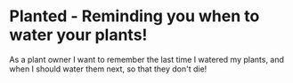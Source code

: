 # Planted - Reminding you when to water your plants!
As a plant owner I want to remember the last time I watered my plants, and when I should water them next, so that they don't die!
<!-- 

<img src="Plants-Need-Water/screencaptures/PlantedHome_2022_1.png" width="400">

(Homepage as of 06/02/2022)
